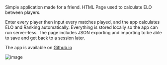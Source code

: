 Simple application made for a friend.
HTML Page used to calculate ELO between players.

Enter every player then input every matches played, and the app calculates ELO and Ranking automatically.
Everything is stored locally so the app can run server-less. The page includes JSON exporting and importing to be able to save and get back to a session later.

The app is available on [Github.io](https://delattre-remi.github.io/ELO_App/)

![image](https://github.com/user-attachments/assets/c6d567d8-dfb6-4d89-8a6e-beae0bdd8915)
